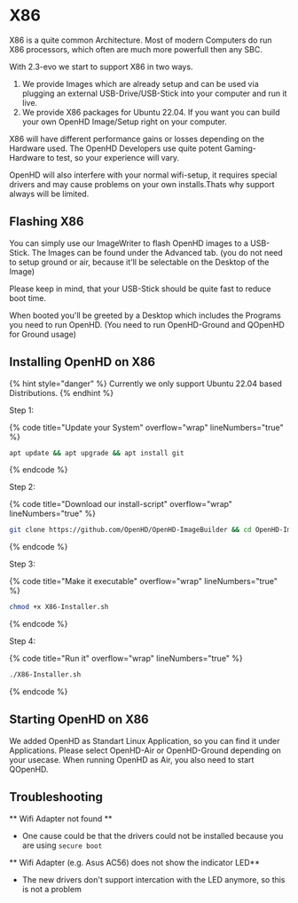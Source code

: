 # X86

X86 is a quite common Architecture. Most of modern Computers do run X86 processors, which often are much more powerfull then any SBC.

With 2.3-evo we start to support X86 in two ways.

1. We provide Images which are already setup and can be used via plugging an external USB-Drive/USB-Stick into your computer and run it live. 
2. We provide X86 packages for Ubuntu 22.04. If you want you can build your own OpenHD Image/Setup right on your computer.

X86 will have different performance gains or losses depending on the Hardware used. The OpenHD Developers use quite potent Gaming-Hardware to test, so your experience will vary.

OpenHD will also interfere with your normal wifi-setup, it requires special drivers and may cause problems on your own installs.Thats why support always will be limited.

## Flashing X86

You can simply use our ImageWriter to flash OpenHD images to a USB-Stick.
The Images can be found under the Advanced tab.
(you do not need to setup ground or air, because it'll be selectable on the Desktop of the Image)

Please keep in mind, that your USB-Stick should be quite fast to reduce boot time.

When booted you'll be greeted by a Desktop which includes the Programs you need to run OpenHD.
(You need to run OpenHD-Ground and QOpenHD for Ground usage)

## Installing OpenHD on X86

{% hint style="danger" %}
Currently we only support Ubuntu 22.04 based Distributions.
{% endhint %}

Step 1:&#x20;

{% code title="Update your System" overflow="wrap" lineNumbers="true" %}
```bash
apt update && apt upgrade && apt install git
```
{% endcode %}

Step 2:&#x20;

{% code title="Download our install-script" overflow="wrap" lineNumbers="true" %}
```bash
git clone https://github.com/OpenHD/OpenHD-ImageBuilder && cd OpenHD-ImageBuilder
```
{% endcode %}

Step 3:&#x20;

{% code title="Make it executable" overflow="wrap" lineNumbers="true" %}
```bash
chmod +x X86-Installer.sh
```
{% endcode %}

Step 4:

{% code title="Run it" overflow="wrap" lineNumbers="true" %}
```bash
./X86-Installer.sh
```
{% endcode %}

## Starting OpenHD on X86

We added OpenHD as Standart Linux Application, so you can find it under Applications. Please select OpenHD-Air or OpenHD-Ground depending on your usecase. When running OpenHD as Air, you also need to start QOpenHD.


## Troubleshooting

** Wifi Adapter not found **
- One cause could be that the drivers could not be installed because you are using `secure boot`

** Wifi Adapter (e.g. Asus AC56) does not show the indicator LED**
- The new drivers don't support intercation with the LED anymore, so this is not a problem
